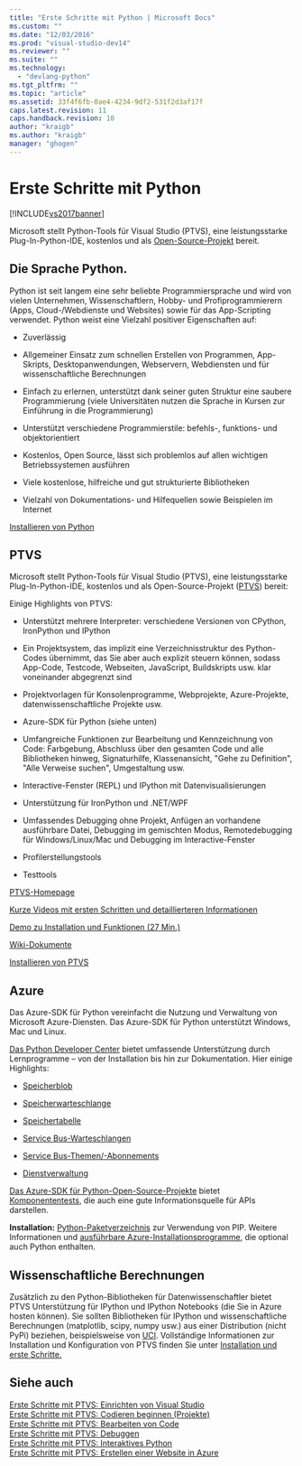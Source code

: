 ```yaml
---
title: "Erste Schritte mit Python | Microsoft Docs"
ms.custom: ""
ms.date: "12/03/2016"
ms.prod: "visual-studio-dev14"
ms.reviewer: ""
ms.suite: ""
ms.technology: 
  - "devlang-python"
ms.tgt_pltfrm: ""
ms.topic: "article"
ms.assetid: 33f4f6fb-0ae4-4234-9df2-531f2d3af17f
caps.latest.revision: 11
caps.handback.revision: 10
author: "kraigb"
ms.author: "kraigb"
manager: "ghogen"
---
```

# Erste Schritte mit Python
[!INCLUDE[vs2017banner](../code-quality/includes/vs2017banner.md)]

Microsoft stellt Python\-Tools für Visual Studio \(PTVS\), eine leistungsstarke Plug\-In\-Python\-IDE, kostenlos und als [Open\-Source\-Projekt](https://github.com/Microsoft/ptvs) bereit.  
  
## Die Sprache Python.  
 Python ist seit langem eine sehr beliebte Programmiersprache und wird von vielen Unternehmen, Wissenschaftlern, Hobby\- und Profiprogrammierern \(Apps, Cloud\-\/Webdienste und Websites\) sowie für das App\-Scripting verwendet.  Python weist eine Vielzahl positiver Eigenschaften auf:  
  
-   Zuverlässig  
  
-   Allgemeiner Einsatz zum schnellen Erstellen von Programmen, App\-Skripts, Desktopanwendungen, Webservern, Webdiensten und für wissenschaftliche Berechnungen  
  
-   Einfach zu erlernen, unterstützt dank seiner guten Struktur eine saubere Programmierung \(viele Universitäten nutzen die Sprache in Kursen zur Einführung in die Programmierung\)  
  
-   Unterstützt verschiedene Programmierstile: befehls\-, funktions\- und objektorientiert  
  
-   Kostenlos, Open Source, lässt sich problemlos auf allen wichtigen Betriebssystemen ausführen  
  
-   Viele kostenlose, hilfreiche und gut strukturierte Bibliotheken  
  
-   Vielzahl von Dokumentations\- und Hilfequellen sowie Beispielen im Internet  
  
 [Installieren von Python](http://python.org/download/)  
  
## PTVS  
 Microsoft stellt Python\-Tools für Visual Studio \(PTVS\), eine leistungsstarke Plug\-In\-Python\-IDE, kostenlos und als Open\-Source\-Projekt \([PTVS](http://pytools.codeplex.com/)\) bereit:  
  
 Einige Highlights von PTVS:  
  
-   Unterstützt mehrere Interpreter: verschiedene Versionen von CPython, IronPython und IPython  
  
-   Ein Projektsystem, das implizit eine Verzeichnisstruktur des Python\-Codes übernimmt, das Sie aber auch explizit steuern können, sodass App\-Code, Testcode, Webseiten, JavaScript, Buildskripts usw. klar voneinander abgegrenzt sind  
  
-   Projektvorlagen für Konsolenprogramme, Webprojekte, Azure\-Projekte, datenwissenschaftliche Projekte usw.  
  
-   Azure\-SDK für Python \(siehe unten\)  
  
-   Umfangreiche Funktionen zur Bearbeitung und Kennzeichnung von Code: Farbgebung, Abschluss über den gesamten Code und alle Bibliotheken hinweg, Signaturhilfe, Klassenansicht, "Gehe zu Definition", "Alle Verweise suchen", Umgestaltung usw.  
  
-   Interactive\-Fenster \(REPL\) und IPython mit Datenvisualisierungen  
  
-   Unterstützung für IronPython und .NET\/WPF  
  
-   Umfassendes Debugging ohne Projekt, Anfügen an vorhandene ausführbare Datei, Debugging im gemischten Modus, Remotedebugging für Windows\/Linux\/Mac und Debugging im Interactive\-Fenster  
  
-   Profilerstellungstools  
  
-   Testtools  
  
 [PTVS\-Homepage](https://www.visualstudio.com/en-us/explore/python-vs)  
  
 [Kurze Videos mit ersten Schritten und detaillierteren Informationen](https://www.youtube.com/playlist?list=PLReL099Y5nRdLgGAdrb_YeTdEnd23s6Ff)  
  
 [Demo zu Installation und Funktionen \(27 Min.\)](https://www.youtube.com/watch?v=JNNAOypc6Ek)  
  
 [Wiki\-Dokumente](http://pytools.codeplex.com/documentation)  
  
 [Installieren von PTVS](http://pytools.codeplex.com/wikipage?title=PTVS%20Installation)  
  
## Azure  
 Das Azure\-SDK für Python vereinfacht die Nutzung und Verwaltung von Microsoft Azure\-Diensten.  Das Azure\-SDK für Python unterstützt Windows, Mac und Linux.  
  
 [Das Python Developer Center](http://azure.microsoft.com/en-us/develop/python/) bietet umfassende Unterstützung durch Lernprogramme – von der Installation bis hin zur Dokumentation.  Hier einige Highlights:  
  
-   [Speicherblob](http://azure.microsoft.com/en-us/develop/python/how-to-guides/blob-service/)  
  
-   [Speicherwarteschlange](http://azure.microsoft.com/en-us/develop/python/how-to-guides/queue-service/)  
  
-   [Speichertabelle](http://azure.microsoft.com/en-us/develop/python/how-to-guides/table-service/)  
  
-   [Service Bus\-Warteschlangen](http://azure.microsoft.com/en-us/develop/python/how-to-guides/service-bus-queues/)  
  
-   [Service Bus\-Themen\/\-Abonnements](http://azure.microsoft.com/en-us/develop/python/how-to-guides/service-bus-topics/)  
  
-   [Dienstverwaltung](http://azure.microsoft.com/en-us/develop/python/how-to-guides/service-management/)  
  
 [Das Azure\-SDK für Python\-Open\-Source\-Projekte](https://github.com/Azure/azure-sdk-for-python) bietet [Komponententests](https://github.com/Azure/azure-sdk-for-python/tree/master/tests), die auch eine gute Informationsquelle für APIs darstellen.  
  
 **Installation:** [Python\-Paketverzeichnis](https://pypi.python.org/pypi/azure) zur Verwendung von PIP. Weitere Informationen und [ausführbare Azure\-Installationsprogramme](http://azure.microsoft.com/en-us/documentation/articles/python-how-to-install/), die optional auch Python enthalten.  
  
## Wissenschaftliche Berechnungen  
 Zusätzlich zu den Python\-Bibliotheken für Datenwissenschaftler bietet PTVS Unterstützung für IPython und IPython Notebooks \(die Sie in Azure hosten können\).  Sie sollten Bibliotheken für IPython und wissenschaftliche Berechnungen \(matplotlib, scipy, numpy usw.\) aus einer Distribution \(nicht PyPi\) beziehen, beispielsweise von [UCI](http://www.lfd.uci.edu/~gohlke/pythonlibs/#scipy-stack).  Vollständige Informationen zur Installation und Konfiguration von PTVS finden Sie unter [Installation und erste Schritte.](http://pytools.codeplex.com/wikipage?title=Using%20IPython%20with%20PTVS)  
  
## Siehe auch  
 [Erste Schritte mit PTVS: Einrichten von Visual Studio](../python/getting-started-with-ptvs-setting-up-visual-studio.md)   
 [Erste Schritte mit PTVS: Codieren beginnen \(Projekte\)](../python/getting-started-with-ptvs-start-coding-projects.md)   
 [Erste Schritte mit PTVS: Bearbeiten von Code](../python/getting-started-with-ptvs-editing-code.md)   
 [Erste Schritte mit PTVS: Debuggen](../python/getting-started-with-ptvs-debugging.md)   
 [Erste Schritte mit PTVS: Interaktives Python](../python/getting-started-with-ptvs-interactive-python.md)   
 [Erste Schritte mit PTVS: Erstellen einer Website in Azure](../python/getting-started-with-ptvs-building-a-website-in-azure.md)